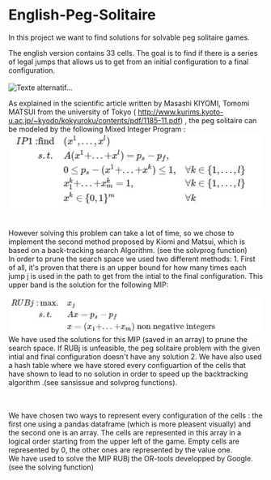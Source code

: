 # English-Peg-Solitaire
In this project we want to find solutions for solvable peg solitaire games.

The english version contains 33 cells. The goal is to find if there is a series of legal jumps that allows us to get from an initial configuration to a final configuration. </br>
</br>
                          ![Texte alternatif…](http://www.home.hs-karlsruhe.de/~pach0003/informatik_1/aufgaben/solitaer.jpg)
                         
As explained in the scientific article written by Masashi KIYOMI, Tomomi MATSUI from the university of Tokyo ( http://www.kurims.kyoto-u.ac.jp/~kyodo/kokyuroku/contents/pdf/1185-11.pdf) , the peg solitaire can be modeled by the following Mixed Integer Program : 
</br>
                            ![alt text](https://github.com/belgacemi/English-Peg-Solitaire/blob/master/images/IP1.jpg)

</br>
However solving this problem can take a lot of time, so we chose to implement the second method proposed by Kiomi and Matsui, which is based on a back-tracking search Algorithm. (see the solvprog function) </br>
In order to prune the search space we used two different methods: 
1.    First of all, it's proven that there is an upper bound for how many times each jump j is used in the path to get from the intial to the final configuration. 
This upper band is the solution for the following MIP: 
</br>

   ![alt text](https://github.com/belgacemi/English-Peg-Solitaire/blob/master/images/IP2.jpg)
</br>
We have used the solutions for this MIP (saved in an array) to prune the search space. 
If RUBj is unfeasible, the peg solitaire problem with the given intial and final configuration doesn't have any solution
2.  We have also used  a hash table where we have stored every configuartion of the cells that have shown to lead to no solution in order to speed up the backtracking algorithm .(see sansissue and solvprog functions).

</br>
</br>
We have chosen two ways to represent every configuration of the cells : the first one using a pandas dataframe (which is more pleasent visually) and the second one is an array. The cells are represented in this array in a logical order starting from the upper left of the game. Empty cells are represented by 0, the other ones are represented by the value one. </br>
We have used to solve the MIP RUBj the OR-tools developped by Google. (see the solving function)
